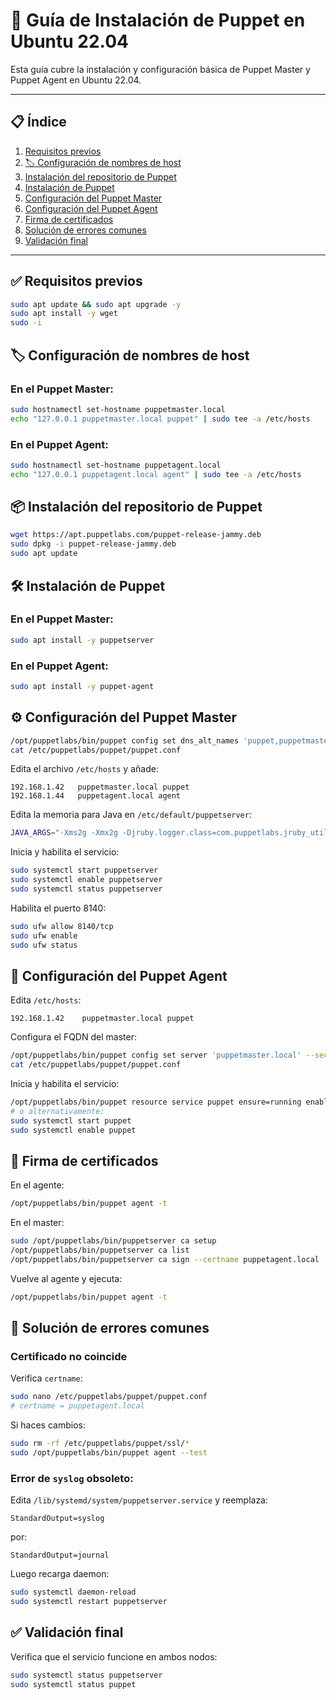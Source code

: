# 🐾 Guía de Instalación de Puppet en Ubuntu 22.04

Esta guía cubre la instalación y configuración básica de Puppet Master y Puppet Agent en Ubuntu 22.04.

---

## 📋 Índice

1. [Requisitos previos](#requisitos-previos)  
2. [🏷️ Configuración de nombres de host](#configuración-de-nombres-de-host)  
3. [Instalación del repositorio de Puppet](#instalación-del-repositorio-de-puppet)  
4. [Instalación de Puppet](#instalación-de-puppet)  
5. [Configuración del Puppet Master](#configuración-del-puppet-master)  
6. [Configuración del Puppet Agent](#configuración-del-puppet-agent)  
7. [Firma de certificados](#firma-de-certificados)  
8. [Solución de errores comunes](#solución-de-errores-comunes)  
9. [Validación final](#validación-final)

---

## ✅ Requisitos previos

```bash
sudo apt update && sudo apt upgrade -y
sudo apt install -y wget
sudo -i
```

## 🏷️ Configuración de nombres de host

### En el Puppet Master:

```bash
sudo hostnamectl set-hostname puppetmaster.local
echo "127.0.0.1 puppetmaster.local puppet" | sudo tee -a /etc/hosts
```

### En el Puppet Agent:

```bash
sudo hostnamectl set-hostname puppetagent.local
echo "127.0.0.1 puppetagent.local agent" | sudo tee -a /etc/hosts
```

## 📦 Instalación del repositorio de Puppet

```bash
wget https://apt.puppetlabs.com/puppet-release-jammy.deb
sudo dpkg -i puppet-release-jammy.deb
sudo apt update
```

## 🛠️ Instalación de Puppet

### En el Puppet Master:

```bash
sudo apt install -y puppetserver
```

### En el Puppet Agent:

```bash
sudo apt install -y puppet-agent
```

## ⚙️ Configuración del Puppet Master

```bash
/opt/puppetlabs/bin/puppet config set dns_alt_names 'puppet,puppetmaster.local' --section main
cat /etc/puppetlabs/puppet/puppet.conf
```

Edita el archivo `/etc/hosts` y añade:

```text
192.168.1.42   puppetmaster.local puppet
192.168.1.44   puppetagent.local agent
```

Edita la memoria para Java en `/etc/default/puppetserver`:

```bash
JAVA_ARGS="-Xms2g -Xmx2g -Djruby.logger.class=com.puppetlabs.jruby_utils.jruby.Slf4jLogger"
```

Inicia y habilita el servicio:

```bash
sudo systemctl start puppetserver
sudo systemctl enable puppetserver
sudo systemctl status puppetserver
```

Habilita el puerto 8140:

```bash
sudo ufw allow 8140/tcp
sudo ufw enable
sudo ufw status
```

## 🤖 Configuración del Puppet Agent

Edita `/etc/hosts`:

```text
192.168.1.42    puppetmaster.local puppet
```

Configura el FQDN del master:

```bash
/opt/puppetlabs/bin/puppet config set server 'puppetmaster.local' --section main
cat /etc/puppetlabs/puppet/puppet.conf
```

Inicia y habilita el servicio:

```bash
/opt/puppetlabs/bin/puppet resource service puppet ensure=running enable=true
# o alternativamente:
sudo systemctl start puppet
sudo systemctl enable puppet
```

## 🔐 Firma de certificados

En el agente:

```bash
/opt/puppetlabs/bin/puppet agent -t
```

En el master:

```bash
sudo /opt/puppetlabs/bin/puppetserver ca setup
/opt/puppetlabs/bin/puppetserver ca list
/opt/puppetlabs/bin/puppetserver ca sign --certname puppetagent.local
```

Vuelve al agente y ejecuta:

```bash
/opt/puppetlabs/bin/puppet agent -t
```

## 🧩 Solución de errores comunes

### Certificado no coincide

Verifica `certname`:

```bash
sudo nano /etc/puppetlabs/puppet/puppet.conf
# certname = puppetagent.local
```

Si haces cambios:

```bash
sudo rm -rf /etc/puppetlabs/puppet/ssl/*
sudo /opt/puppetlabs/bin/puppet agent --test
```

### Error de `syslog` obsoleto:

Edita `/lib/systemd/system/puppetserver.service` y reemplaza:

```
StandardOutput=syslog
```

por:

```
StandardOutput=journal
```

Luego recarga daemon:

```bash
sudo systemctl daemon-reload
sudo systemctl restart puppetserver
```

## ✅ Validación final

Verifica que el servicio funcione en ambos nodos:

```bash
sudo systemctl status puppetserver
sudo systemctl status puppet
```
